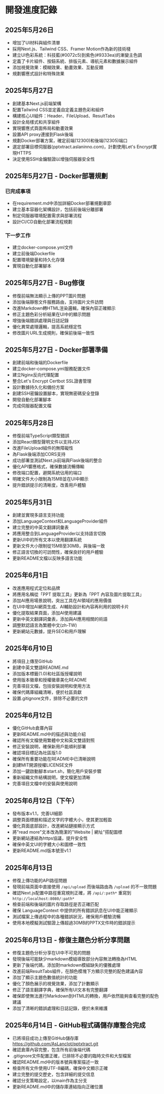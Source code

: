 # 開發進度記錄

## 2025年5月26日
- 增加了UI材料與組件清單
- 採用Next.js、Tailwind CSS、Framer Motion作為新的技術棧
- 建立UI色彩系統：科技藍(#0072c5)到紫色(#9333ea)的漸變主色調
- 定義了卡片組件、按鈕系統、排版元素、導航元素和數據展示組件
- 添加視覺效果：模糊效果、動畫效果、互動反饋
- 規劃響應式設計和特殊效果

## 2025年5月27日
- 創建基本Next.js前端架構
- 配置Tailwind CSS並定義自定義主題色彩和組件
- 構建核心UI組件：Header、FileUpload、ResultTabs
- 設計全局樣式和共享組件
- 實現響應式頁面佈局和動畫效果
- 設置API proxy連接到Flask後端
- 規劃Docker部署方案，確定前端(12300)和後端(12305)端口
- 選定部署目標伺服器(pptxtract.aslaninno.com)，計劃使用Let's Encrypt實現HTTPS
- 決定使用SSH金鑰驗證以增強伺服器安全性

## 2025年5月27日 - Docker部署規劃

### 已完成事項
- 在requirement.md中添加詳細Docker部署規劃章節
- 建立基本容器化架構設計，包括前後端分離部署
- 制定伺服器環境配置需求與部署流程
- 設計CI/CD自動化部署流程規劃

### 下一步工作
- 建立docker-compose.yml文件
- 建立前後端Dockerfile
- 配置環境變量和持久化存儲
- 實現自動化部署腳本

## 2025年5月27日 - Bug修復
- 修復前端無法顯示上傳的PPT圖片問題
- 添加後端靜態文件服務路由，支持圖片文件訪問
- 改進Markdown轉HTML渲染邏輯，確保內容正確顯示
- 修正主題色彩分析結果在UI中的顯示問題
- 增強後端錯誤處理與日誌記錄
- 優化異常處理邏輯，提高系統穩定性
- 修改圖片URL生成規則，確保前後端一致性

## 2025年5月27日 - Docker部署準備
- 創建前端和後端的Dockerfile
- 建立docker-compose.yml服務配置文件
- 建立Nginx反向代理配置
- 整合Let's Encrypt Certbot SSL證書管理
- 設計數據持久化和備份方案
- 創建SSH密鑰設置腳本，實現無密碼安全登錄
- 開發自動化部署腳本
- 完成伺服器配置文檔

## 2025年5月28日
- 修復前端TypeScript類型錯誤
- 添加React類型聲明文件以支持JSX
- 改進FileUpload組件的無障礙性
- 為Flask後端添加CORS支持
- 成功部署並測試Next.js前端與Flask後端的整合
- 優化API響應格式，確保數據流暢傳輸
- 修改端口配置，避開系統佔用的端口
- 明確文件大小限制為15MB並在UI中顯示
- 提升錯誤提示的清晰度，改善用戶體驗

## 2025年5月31日
- 創建並實現多語言支持功能
- 添加LanguageContext和LanguageProvider組件
- 建立完整的中英文翻譯詞彙表
- 將應用整合到LanguageProvider以支持語言切換
- 更新UI中的所有文本以使用翻譯系統
- 更新文件大小限制從15MB至30MB，與後端一致
- 修正語言切換的可訪問性，確保良好的用戶體驗
- 更新README文檔以反映多語言功能

## 2025年6月1日
- 改進應用程式定位和品牌
- 將應用名稱從「PPT 提取工具」更新為「PPT 內容及圖片提取工具」
- 添加AI應用場景說明，突出工具在AI領域的應用價值
- 在UI中增加AI網頁生成、AI輔助設計和內容再利用的說明卡片
- 優化提取結果頁面，添加AI使用建議
- 更新中英文翻譯詞彙表，添加與AI應用相關的術語
- 調整默認語言為繁體中文(zh-TW)
- 更新網站元數據，提升SEO和用戶理解

## 2025年6月10日
- 將項目上傳至GitHub
- 創建中英文雙語README.md
- 添加版本標籤(1.0)和社區版授權說明
- 使用版本徽章和授權徽章美化README
- 完善項目文檔，包括安裝說明和使用方法
- 確保代碼庫組織清晰，便於社區貢獻
- 設置.gitignore文件，排除不必要的文件

## 2025年6月12日
- 優化GitHub倉庫內容
- 更新README.md中的描述與功能介紹
- 確認所有文檔使用繁體中文和英文雙語對照
- 修正安裝說明，確保新用戶能順利部署
- 確認項目標記為社區版1.0
- 確保所有重要功能在README中已清晰說明
- 創建MIT開源授權LICENSE文件
- 添加一鍵啟動腳本start.sh，簡化用戶安裝步驟
- 重新組織文件結構說明，使文檔更加清晰
- 完善項目文檔中的安裝與使用說明

## 2025年6月12日（下午）
- 發布版本v1.1，完善UI細節
- 調整頁面標題和描述文字的字體大小，使其更加輕盈
- 優化頁面底部設計，改進網站鏈接顯示方式
- 將"read more"文本改為簡潔的"Website | 網址"搭配圖標
- 更新網站連結為https協議，提升安全性
- 確保中英文UI的字體大小和圖標一致性
- 更新README.md版本號至v1.1

## 2025年6月13日
- 修復上傳功能的API路徑問題
- 發現前端頁面中直接使用 `/api/upload` 而後端路由為 `/upload` 的不一致問題
- 確認Next.js配置中路徑重寫規則正確，將 `/api/:path*` 重寫到 `http://localhost:8080/:path*`
- 檢查前端和後端的圖片存取路徑是否正確匹配
- 確保 LanguageContext 中提供的所有錯誤訊息在UI中能正確顯示
- 測試檔案上傳過程中的各種錯誤狀況，確保用戶體驗流暢
- 使用本地模擬測試驗證上傳超過30MB的PPTX文件時的錯誤提示

## 2025年6月13日 - 修復主題色分析分享問題
- 修復主題色分析分享在UI中不可見的問題
- 發現後端可能缺少markdown模組導致部分內容無法轉換為HTML
- 更新了後端代碼，添加對markdown模組缺失的優雅處理
- 改進前端ResultTabs組件，在顏色模塊下方顯示完整的配色建議內容
- 添加了顯示主題色數值統計的功能
- 優化了顏色展示的視覺效果，添加了計數顯示
- 修正了語言翻譯字典，確保所有UI文本有完整翻譯
- 確保即使無法進行Markdown到HTML的轉換，用戶依然能夠查看完整的配色建議
- 添加了清晰的錯誤處理和日誌記錄，便於未來維護

## 2025年6月14日 - GitHub程式碼儲存庫整合完成
- 已將項目成功上傳至GitHub儲存庫 https://github.com/AsLanclot/pptxtract.git
- 確認倉庫內容完整，包含所有前後端代碼
- .gitignore文件配置正確，已排除不必要的臨時文件和大型檔案
- 確認README.md中的版本號與專案描述一致
- 檢查所有文件使用UTF-8編碼，確保中文顯示正確
- 建立完整的提交歷史，包含詳細的提交信息
- 確認分支策略設定，以main作為主分支
- 更新README.md中的儲存庫連結指向正確位置 